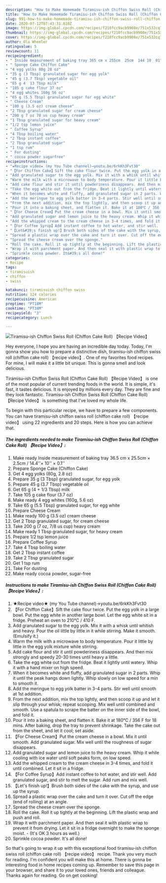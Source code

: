 ```yaml
---
description: "How to Make Homemade Tiramisu-ish Chiffon Swiss Roll (Chiffon Cake Roll) 【Recipe Video】"
title: "How to Make Homemade Tiramisu-ish Chiffon Swiss Roll (Chiffon Cake Roll) 【Recipe Video】"
slug: 991-how-to-make-homemade-tiramisu-ish-chiffon-swiss-roll-chiffon-cake-roll-recipe-video
date: 2020-07-12T07:43:31.810Z
image: https://img-global.cpcdn.com/recipes/f210fcc9acb9908e/751x532cq70/tiramisu-ish-chiffon-swiss-roll-chiffon-cake-roll-recipe-video-recipe-main-photo.jpg
thumbnail: https://img-global.cpcdn.com/recipes/f210fcc9acb9908e/751x532cq70/tiramisu-ish-chiffon-swiss-roll-chiffon-cake-roll-recipe-video-recipe-main-photo.jpg
cover: https://img-global.cpcdn.com/recipes/f210fcc9acb9908e/751x532cq70/tiramisu-ish-chiffon-swiss-roll-chiffon-cake-roll-recipe-video-recipe-main-photo.jpg
author: Ola Wheeler
ratingvalue: 5
reviewcount: 11
recipeingredient:
- " Inside measurement of baking tray 365 cm x 255cm  25cm  144 10  01"
- " Sponge Cake Chiffon Cake"
- "4 egg yolks 80g 28 oz"
- "35 g (3 Tbsp) granulated sugar for egg yolk"
- "45 g (3.7 Tbsp) vegetable oil"
- "65 g 4  13 Tbsp milk"
- "105 g cake flour 37 oz"
- "4 egg whites 160g 56 oz"
- "65 g (5.5 Tbsp) granulated sugar for egg white"
- " Cheese Cream"
- "100 g (3.5 oz) cream cheese"
- "2 Tbsp granulated sugar for cream cheese"
- "200 g 7 oz 78 us cup heavy cream"
- "1 Tbsp granulated sugar for heavy cream"
- "1/2 tsp lemon juice"
- " Coffee Syrup"
- "4 Tbsp boiling water"
- "2 Tbsp instant coffee"
- "2 Tbsp granulated sugar"
- "1 tsp rum"
- " For dusting"
- " cocoa powder sugarfree"
recipeinstructions:
- "★Recipe video★ (my You Tube channel)→youtu.be/6rkKh3Fvt30"
- "【For Chiffon Cake】Sift the cake flour twice. Put the egg yolk in a large bowl. Put the egg white in another large bowl. Let the egg white sit in a fridge. Preheat an oven to 210℃ / 410 F."
- "Add granulated sugar to the egg yolk. Mix it with a whisk until whitish and heavy. Pour the oil little by little in it while stirring. Make it smooth. (Emulsify it.)"
- "Warm the milk with a microwave to body temperature. Pour it little by little in the egg yolk mixture while stirring."
- "Add cake flour and stir it until powderiness disappears. And then mix strongly and speedy 20-30 times until heavy a little."
- "Take the egg white out from the fridge. Beat it lightly until watery. Whip it with a hand mixer on high speed."
- "When it becomes white and fluffy, add granulated sugar in 2 parts. Whip it until the peak hangs down lightly. Whip slowly on low speed for a min to smooth it."
- "Add the meringue to egg yolk batter in 3-4 parts. Stir well until smooth at 1st addition."
- "From the next addition, mix the top lightly, and then scoop it up and let it slip through your whisk; repeat scooping. Mix well until combined and smooth. Use a spatula to scrape the batter on the inner side of the bowl, and fold it."
- "Pour it into a baking sheet, and flatten it. Bake it at 180℃ / 356 F for 18 mins. After baking, drop the tray to prevent shrinkage. Take the cake out from the sheet, and let it cool; set aside."
- "【For Cheese Cream】Put the cream cheese in a bowl. Mix it until smooth. Add granulated sugar. Mix well until the roughness of sugar disappears."
- "Add granulated sugar and lemon juice to the heavy cream. Whip it while cooling with ice water until soft peaks form, on low speed."
- "Add the whipped cream to the cream cheese in 3-4 times, and fold it until combined. Let it sit in a fridge."
- "【For Coffee Syrup】Add instant coffee to hot water, and stir well. Add granulated sugar, and stir to melt the sugar. Add rum and mix well."
- "【Let&#39;s finish up!】Brush both sides of the cake with the syrup, and use up the syrup."
- "Spread a plastic wrap over the cake and turn it over. Cut off the edge (end of rolling) at an angle."
- "Spread the cheese cream over the sponge."
- "Roll the cake. Roll it up tightly at the beginning. Lift the plastic wrap and push and roll."
- "Wrap it with parchment paper. And then seal it with plastic wrap to prevent it from drying. Let it sit in a fridge overnight to make the sponge moist.  (It&#39;s OK 3 hours as well.)"
- "Sprinkle cocoa powder. It&#39;s all done!"
categories:
- Recipe
tags:
- tiramisuish
- chiffon
- swiss

katakunci: tiramisuish chiffon swiss 
nutrition: 124 calories
recipecuisine: American
preptime: "PT18M"
cooktime: "PT38M"
recipeyield: "3"
recipecategory: Lunch

---
```



![Tiramisu-ish Chiffon Swiss Roll (Chiffon Cake Roll) 【Recipe Video】](https://img-global.cpcdn.com/recipes/f210fcc9acb9908e/751x532cq70/tiramisu-ish-chiffon-swiss-roll-chiffon-cake-roll-recipe-video-recipe-main-photo.jpg)

Hey everyone, I hope you are having an incredible day today. Today, I'm gonna show you how to prepare a distinctive dish, tiramisu-ish chiffon swiss roll (chiffon cake roll) 【recipe video】. One of my favorites food recipes. For mine, I will make it a little bit unique. This is gonna smell and look delicious.



Tiramisu-ish Chiffon Swiss Roll (Chiffon Cake Roll) 【Recipe Video】 is one of the most popular of current trending foods in the world. It is simple, it's fast, it tastes delicious. It is enjoyed by millions every day. They are fine and they look fantastic. Tiramisu-ish Chiffon Swiss Roll (Chiffon Cake Roll) 【Recipe Video】 is something that I've loved my whole life.


To begin with this particular recipe, we have to prepare a few components. You can have tiramisu-ish chiffon swiss roll (chiffon cake roll) 【recipe video】 using 22 ingredients and 20 steps. Here is how you can achieve that.

<!--inarticleads1-->

##### The ingredients needed to make Tiramisu-ish Chiffon Swiss Roll (Chiffon Cake Roll) 【Recipe Video】:

1. Make ready  Inside measurement of baking tray 36.5 cm x 25.5cm × 2.5cm / 14.4&#39;&#39;× 10&#39;&#39; × 0.1&#39;&#39;
1. Prepare  Sponge Cake (Chiffon Cake)
1. Get 4 egg yolks (80g, 2.8 oz)
1. Prepare 35 g (3 Tbsp) granulated sugar, for egg yolk
1. Prepare 45 g (3.7 Tbsp) vegetable oil
1. Get 65 g (4 + 1/3 Tbsp) milk
1. Take 105 g cake flour (3.7 oz)
1. Make ready 4 egg whites (160g, 5.6 oz)
1. Take 65 g (5.5 Tbsp) granulated sugar, for egg white
1. Prepare  Cheese Cream
1. Make ready 100 g (3.5 oz) cream cheese
1. Get 2 Tbsp granulated sugar, for cream cheese
1. Take 200 g (7 oz, 7/8 us cup) heavy cream
1. Make ready 1 Tbsp granulated sugar, for heavy cream
1. Prepare 1/2 tsp lemon juice
1. Prepare  Coffee Syrup
1. Take 4 Tbsp boiling water
1. Get 2 Tbsp instant coffee
1. Take 2 Tbsp granulated sugar
1. Get 1 tsp rum
1. Take  For dusting
1. Make ready  cocoa powder, sugar-free




<!--inarticleads2-->

##### Instructions to make Tiramisu-ish Chiffon Swiss Roll (Chiffon Cake Roll) 【Recipe Video】:

1. ★Recipe video★ (my You Tube channel)→youtu.be/6rkKh3Fvt30
1. 【For Chiffon Cake】Sift the cake flour twice. Put the egg yolk in a large bowl. Put the egg white in another large bowl. Let the egg white sit in a fridge. Preheat an oven to 210℃ / 410 F.
1. Add granulated sugar to the egg yolk. Mix it with a whisk until whitish and heavy. Pour the oil little by little in it while stirring. Make it smooth. (Emulsify it.)
1. Warm the milk with a microwave to body temperature. Pour it little by little in the egg yolk mixture while stirring.
1. Add cake flour and stir it until powderiness disappears. And then mix strongly and speedy 20-30 times until heavy a little.
1. Take the egg white out from the fridge. Beat it lightly until watery. Whip it with a hand mixer on high speed.
1. When it becomes white and fluffy, add granulated sugar in 2 parts. Whip it until the peak hangs down lightly. Whip slowly on low speed for a min to smooth it.
1. Add the meringue to egg yolk batter in 3-4 parts. Stir well until smooth at 1st addition.
1. From the next addition, mix the top lightly, and then scoop it up and let it slip through your whisk; repeat scooping. Mix well until combined and smooth. Use a spatula to scrape the batter on the inner side of the bowl, and fold it.
1. Pour it into a baking sheet, and flatten it. Bake it at 180℃ / 356 F for 18 mins. After baking, drop the tray to prevent shrinkage. Take the cake out from the sheet, and let it cool; set aside.
1. 【For Cheese Cream】Put the cream cheese in a bowl. Mix it until smooth. Add granulated sugar. Mix well until the roughness of sugar disappears.
1. Add granulated sugar and lemon juice to the heavy cream. Whip it while cooling with ice water until soft peaks form, on low speed.
1. Add the whipped cream to the cream cheese in 3-4 times, and fold it until combined. Let it sit in a fridge.
1. 【For Coffee Syrup】Add instant coffee to hot water, and stir well. Add granulated sugar, and stir to melt the sugar. Add rum and mix well.
1. 【Let&#39;s finish up!】Brush both sides of the cake with the syrup, and use up the syrup.
1. Spread a plastic wrap over the cake and turn it over. Cut off the edge (end of rolling) at an angle.
1. Spread the cheese cream over the sponge.
1. Roll the cake. Roll it up tightly at the beginning. Lift the plastic wrap and push and roll.
1. Wrap it with parchment paper. And then seal it with plastic wrap to prevent it from drying. Let it sit in a fridge overnight to make the sponge moist. -  (It&#39;s OK 3 hours as well.)
1. Sprinkle cocoa powder. It&#39;s all done!




So that's going to wrap it up with this exceptional food tiramisu-ish chiffon swiss roll (chiffon cake roll) 【recipe video】 recipe. Thank you very much for reading. I'm confident you will make this at home. There is gonna be interesting food in home recipes coming up. Remember to save this page in your browser, and share it to your loved ones, friends and colleague. Thanks again for reading. Go on get cooking!
